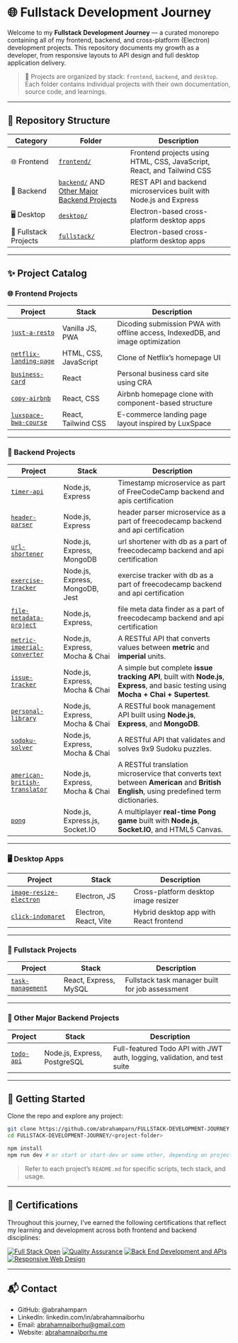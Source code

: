 # 🌐 Fullstack Development Journey

Welcome to my **Fullstack Development Journey** — a curated monorepo containing all of my frontend, backend, and cross-platform (Electron) development projects. This repository documents my growth as a developer, from responsive layouts to API design and full desktop application delivery.

> 🧠 Projects are organized by stack: `frontend`, `backend`, and `desktop`. Each folder contains individual projects with their own documentation, source code, and learnings.

---

## 📁 Repository Structure

| Category              | Folder                                                                                     | Description                                                            |
| --------------------- | ------------------------------------------------------------------------------------------ | ---------------------------------------------------------------------- |
| 🌐 Frontend           | [`frontend/`](./frontend)                                                                  | Frontend projects using HTML, CSS, JavaScript, React, and Tailwind CSS |
| 🔧 Backend            | [`backend/`](./backend) AND [Other Major Backend Projects](#-other-major-backend-projects) | REST API and backend microservices built with Node.js and Express      |
| 🖥️ Desktop            | [`desktop/`](./desktop)                                                                    | Electron-based cross-platform desktop apps                             |
| 🧪 Fullstack Projects | [`fullstack/`](#-fullstack-projects)                                                       | Electron-based cross-platform desktop apps                             |

---

## ✨ Project Catalog

### 🌐 Frontend Projects

| Project                                                   | Stack                 | Description                                                                    |
| --------------------------------------------------------- | --------------------- | ------------------------------------------------------------------------------ |
| [`just-a-resto`](./frontend/just-a-resto)                 | Vanilla JS, PWA       | Dicoding submission PWA with offline access, IndexedDB, and image optimization |
| [`netflix-landing-page`](./frontend/netflix-landing-page) | HTML, CSS, JavaScript | Clone of Netflix’s homepage UI                                                 |
| [`business-card`](./frontend/business-card)               | React                 | Personal business card site using CRA                                          |
| [`copy-airbnb`](./frontend/copy-airbnb)                   | React, CSS            | Airbnb homepage clone with component-based structure                           |
| [`luxspace-bwa-course`](./frontend/luxspace-bwa-course)   | React, Tailwind CSS   | E-commerce landing page layout inspired by LuxSpace                            |

---

### 🔧 Backend Projects

| Project                                                                | Stack                           | Description                                                                                                                              |
| ---------------------------------------------------------------------- | ------------------------------- | ---------------------------------------------------------------------------------------------------------------------------------------- |
| [`timer-api`](./backend/timer-api)                                     | Node.js, Express                | Timestamp microservice as part of FreeCodeCamp backend and apis certification                                                            |
| [`header-parser`](./backend/header-parser)                             | Node.js, Express                | header parser microservice as a part of freecodecamp backend and api certification                                                       |
| [`url-shortener`](./backend/url-shortener)                             | Node.js, Express, MongoDB       | url shortener with db as a part of freecodecamp backend and api certification                                                            |
| [`exercise-tracker`](./backend/exercise-tracker)                       | Node.js, Express, MongoDB, Jest | exercise tracker with db as a part of freecodecamp backend and api certification                                                         |
| [`file-metadata-project`](./backend/exercfile-metadata-project)        | Node.js, Express,               | file meta data finder as a part of freecodecamp backend and api certification                                                            |
| [`metric-imperial-converter`](./backend/metric-imperial-converter)     | Node.js, Express, Mocha & Chai  | A RESTful API that converts values between **metric** and **imperial** units.                                                            |
| [`issue-tracker`](./backend/issue-tracker)                             | Node.js, Express, Mocha & Chai  | A simple but complete **issue tracking API**, built with **Node.js**, **Express**, and basic testing using **Mocha + Chai + Supertest**. |
| [`personal-library`](./backend/personal-library)                       | Node.js, Express, Mocha & Chai  | A RESTful book management API built using **Node.js**, **Express**, and **MongoDB**.                                                     |
| [`sodoku-solver`](./backend/sodoku-solver)                             | Node.js, Express, Mocha & Chai  | A RESTful API that validates and solves 9x9 Sudoku puzzles.                                                                              |
| [`american-british-translator`](./backend/american-british-translator) | Node.js, Express, Mocha & Chai  | A RESTful translation microservice that converts text between **American** and **British English**, using predefined term dictionaries.  |
| [`pong`](./backend/pong)                                               | Node.js, Express.js, Socket.IO  | A multiplayer **real-time Pong game** built with **Node.js**, **Socket.IO**, and HTML5 Canvas.                                           |

---

### 🖥️ Desktop Apps

| Project                                                    | Stack                 | Description                            |
| ---------------------------------------------------------- | --------------------- | -------------------------------------- |
| [`image-resize-electron`](./desktop/image-resize-electron) | Electron, JS          | Cross-platform desktop image resizer   |
| [`click-indomaret`](./desktop/click-indomaret)             | Electron, React, Vite | Hybrid desktop app with React frontend |

---

### 🧪 Fullstack Projects

| Project                                                             | Stack                 | Description                                     |
| ------------------------------------------------------------------- | --------------------- | ----------------------------------------------- |
| [`task-management`](https://github.com/abrahamparn/task-management) | React, Express, MySQL | Fullstack task manager built for job assessment |

---

### 🧱 Other Major Backend Projects

| Project                                               | Stack                        | Description                                                               |
| ----------------------------------------------------- | ---------------------------- | ------------------------------------------------------------------------- |
| [`todo-api`](https://github.com/abrahamparn/todo-api) | Node.js, Express, PostgreSQL | Full-featured Todo API with JWT auth, logging, validation, and test suite |

---

## 🚀 Getting Started

Clone the repo and explore any project:

```bash
git clone https://github.com/abrahamparn/FULLSTACK-DEVELOPMENT-JOURNEY.git
cd FULLSTACK-DEVELOPMENT-JOURNEY/<project-folder>

npm install
npm run dev # or start or start-dev or some other, depending on project
```

> Refer to each project’s `README.md` for specific scripts, tech stack, and usage.

---

## 📜 Certifications

Throughout this journey, I’ve earned the following certifications that reflect my learning and development across both frontend and backend disciplines:

[![Full Stack Open](https://img.shields.io/badge/Full%20Stack%20Open-University%20of%20Helsinki-blue)](https://studies.cs.helsinki.fi/stats/api/certificate/fullstackopen/en/6e8ab7b5d6597155ec9d53657e237032)
[![Quality Assurance](https://img.shields.io/badge/freeCodeCamp-Quality%20Assurance-brightgreen)](https://www.freecodecamp.org/certification/abraham_pn/quality-assurance-v7)
[![Back End Development and APIs](https://img.shields.io/badge/freeCodeCamp-Back%20End%20Development%20and%20APIs-brightgreen)](https://www.freecodecamp.org/certification/abraham_pn/back-end-development-and-apis)
[![Responsive Web Design](https://img.shields.io/badge/freeCodeCamp-Responsive%20Web%20Design-brightgreen)](https://www.freecodecamp.org/certification/abraham_pn/responsive-web-design)

---

## 📬 Contact

- GitHub: @abrahamparn
- LinkedIn: linkedin.com/in/abrahamnaiborhu
- Email: abrahamnaiborhu@gmail.com
- Website: [abrahamnaiborhu.me](https://abrahamnaiborhu.me)
